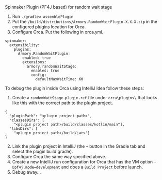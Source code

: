 Spinnaker Plugin (PF4J based) for random wait stage

1) Run `./gradlew assemblePlugin`
2) Put the `/build/distributions/Armory.RandomWaitPlugin-X.X.X.zip` in the configured plugins location for Orca.
3) Configure Orca. Put the following in orca.yml.
```
spinnaker:
  extensibility:
    plugins:
      Armory.RandomWaitPlugin:
        enabled: true
        extensions:
          armory.randomWaitStage:
            enabled: true
            config:
              defaultMaxWaitTime: 60
```

To debug the plugin inside Orca using IntelliJ Idea follow these steps:

1) Create a `randomWaitStage.plugin-ref` file under `orca\plugins\` that looks like this with the correct path to the plugin project.
```
{
  "pluginPath": "<plugin project path>",
  "classesDirs": [
    "<plugin project path>/build/classes/kotlin/main"],
  "libsDirs": [
    "<plugin project path>/build/jars"]
}
```
2) Link the plugin project in IntelliJ (the `+` button in the Gradle tab and select the plugin build.gradle).
3) Configure Orca the same way specified above.
4) Create a new IntelliJ run configuration for Orca that has the VM option `-Dpf4j.mode=development` and does a `Build Project` before launch.
5) Debug away...
